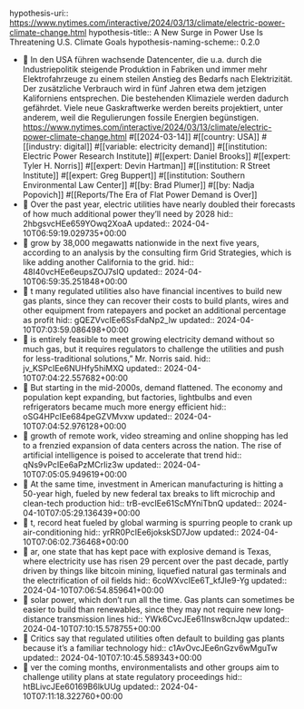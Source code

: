hypothesis-uri:: https://www.nytimes.com/interactive/2024/03/13/climate/electric-power-climate-change.html
hypothesis-title:: A New Surge in Power Use Is Threatening U.S. Climate Goals
hypothesis-naming-scheme:: 0.2.0

- 📝 In den USA führen wachsende Datencenter, die u.a. durch die Industriepolitik steigende Produktion in Fabriken und immer mehr Elektrofahrzeuge zu einem steilen Anstieg des Bedarfs nach Elektrizität. Der zusätzliche Verbrauch wird in fünf Jahren etwa dem jetzigen Kaliforniens entsprechen. Die bestehenden Klimaziele werden dadurch gefährdet. Viele neue Gaskraftwerke werden bereits projektiert, unter anderem, weil die Regulierungen fossile Energien begünstigen. https://www.nytimes.com/interactive/2024/03/13/climate/electric-power-climate-change.html #[[2024-03-14]] #[[country: USA]] #[[industry: digital]] #[[variable: electricity demand]] #[[institution: Electric Power Research Institute]] #[[expert: Daniel Brooks]] #[[expert: Tyler H. Norris]] #[[expert: Devin Hartman]] #[[institution: R Street Institute]] #[[expert: Greg Buppert]] #[[institution: Southern Environmental Law Center]] #[[by: Brad Plumer]] #[[by: Nadja Popovich]] #[[Reports/The Era of Flat Power Demand is Over]]
- 📌 Over the past year, electric utilities have nearly doubled their forecasts of how much additional power they’ll need by 2028
  hid:: 2hbgsvcHEe659YOwq2XoaA
  updated:: 2024-04-10T06:59:19.029735+00:00
- 📌 grow by 38,000 megawatts nationwide in the next five years, according to an analysis by the consulting firm Grid Strategies, which is like adding another California to the grid.
  hid:: 48I40vcHEe6eupsZOJ7sIQ
  updated:: 2024-04-10T06:59:35.251848+00:00
- 📌 t many regulated utilities also have financial incentives to build new gas plants, since they can recover their costs to build plants, wires and other equipment from ratepayers and pocket an additional percentage as profit
  hid:: gQEZVvcIEe6SsFdaNp2_lw
  updated:: 2024-04-10T07:03:59.086498+00:00
- 📌 is entirely feasible to meet growing electricity demand without so much gas, but it requires regulators to challenge the utilities and push for less-traditional solutions,” Mr. Norris said.
  hid:: jv_KSPcIEe6NUHfy5hiMXQ
  updated:: 2024-04-10T07:04:22.557682+00:00
- 📌 But starting in the mid-2000s, demand flattened. The economy and population kept expanding, but factories, lightbulbs and even refrigerators became much more energy efficient
  hid:: oSG4HPcIEe684peGZVMvxw
  updated:: 2024-04-10T07:04:52.976128+00:00
- 📌 growth of remote work, video streaming and online shopping has led to a frenzied expansion of data centers across the nation. The rise of artificial intelligence is poised to accelerate that trend
  hid:: qNs9vPcIEe6aPzMCrIiz3w
  updated:: 2024-04-10T07:05:05.949619+00:00
- 📌 At the same time, investment in American manufacturing is hitting a 50-year high, fueled by new federal tax breaks to lift microchip and clean-tech production
  hid:: trB-evcIEe61ScMYniTbnQ
  updated:: 2024-04-10T07:05:29.136439+00:00
- 📌 t, record heat fueled by global warming is spurring people to crank up air-conditioning
  hid:: yrRR0PcIEe6jokskSD7Jow
  updated:: 2024-04-10T07:06:02.736468+00:00
- 📌 ar, one state that has kept pace with explosive demand is Texas, where electricity use has risen 29 percent over the past decade, partly driven by things like bitcoin mining, liquefied natural gas terminals and the electrification of oil fields
  hid:: 6coWXvcIEe6T_kfJIe9-Yg
  updated:: 2024-04-10T07:06:54.859641+00:00
- 📌 solar power, which don’t run all the time. Gas plants can sometimes be easier to build than renewables, since they may not require new long-distance transmission lines
  hid:: YWk6CvcJEe61Insw8cnJqw
  updated:: 2024-04-10T07:10:15.578755+00:00
- 📌 Critics say that regulated utilities often default to building gas plants because it’s a familiar technology
  hid:: c1AvOvcJEe6nGzv6wMguTw
  updated:: 2024-04-10T07:10:45.589343+00:00
- 📌 ver the coming months, environmentalists and other groups aim to challenge utility plans at state regulatory proceedings
  hid:: htBLivcJEe60169B6lkUUg
  updated:: 2024-04-10T07:11:18.322760+00:00